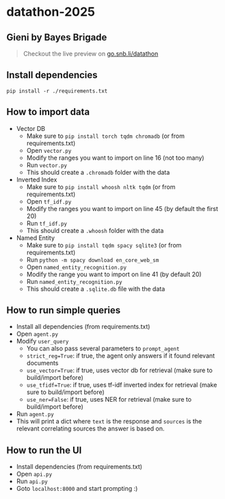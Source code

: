 # datathon-2025

## Gieni by Bayes Brigade

> Checkout the live preview on [go.snb.li/datathon](go.snb.li/datathon)

## Install dependencies

`pip install -r ./requirements.txt`

## How to import data

- Vector DB
  - Make sure to `pip install torch tqdm chromadb` (or from requirements.txt)
  - Open `vector.py`
  - Modify the ranges you want to import on line 16 (not too many)
  - Run `vector.py`
  - This should create a `.chromadb` folder with the data
- Inverted Index
  - Make sure to `pip install whoosh nltk tqdm` (or from requirements.txt)
  - Open `tf_idf.py`
  - Modify the ranges you want to import on line 45 (by default the first 20)
  - Run `tf_idf.py`
  - This should create a `.whoosh` folder with the data
- Named Entity
  - Make sure to `pip install tqdm spacy sqlite3` (or from requirements.txt)
  - Run `python -m spacy download en_core_web_sm`
  - Open `named_entity_recognition.py`
  - Modify the range you want to import on line 41 (by default 20)
  - Run `named_entity_recognition.py`
  - This should create a `.sqlite.db` file with the data

## How to run simple queries

- Install all dependencies (from requirements.txt)
- Open `agent.py`
- Modify `user_query`
  - You can also pass several parameters to `prompt_agent`
  - `strict_reg=True`: if true, the agent only answers if it found relevant documents
  - `use_vector=True`: if true, uses vector db for retrieval (make sure to build/import before)
  - `use_tfidf=True`: if true, uses tf-idf inverted index for retrieval (make sure to build/import before)
  - `use_ner=False`: if true, uses NER for retrieval (make sure to build/import before)
- Run `agent.py`
- This will print a dict where `text` is the response and `sources` is the relevant correlating sources the answer is based on.

## How to run the UI

- Install dependencies (from requirements.txt)
- Open `api.py`
- Run `api.py`
- Goto `localhost:8000` and start prompting :)